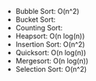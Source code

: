 * Bubble Sort: O(n^2)
* Bucket Sort:
* Counting Sort:
* Heapsort: O(n log(n))  
* Insertion Sort: O(n^2)
* Quicksort: O(n log(n))
* Mergesort: O(n log(n))
* Selection Sort: O(n^2)
